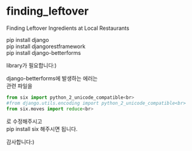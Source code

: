 # finding_leftover
Finding Leftover Ingredients at Local Restaurants


pip install django <br>
pip install djangorestframework <br>
pip install django-betterforms

library가 필요합니다:)

django-betterforms에 발생하는 에러는 <br>
관련 파일을<br>
```python
from six import python_2_unicode_compatible<br>
#from django.utils.encoding import python_2_unicode_compatible<br>
from six.moves import reduce<br>
```
로 수정해주시고 <br>
pip install six 해주시면 됩니다.<br>

감사합니다:)
